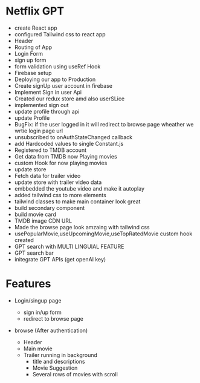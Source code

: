 # Netflix GPT

- create React app
- configured Tailwind css to react app
- Header
- Routing of App
- Login Form
- sign up form
- form validation using useRef Hook
- Firebase setup
- Deploying our app to Production
- Create signUp user account in firebase
- Implement Sign in user Api
- Created our redux store amd also userSLice
- implemented sign out
- update profile through api
- update Profile
- BugFix: if the user logged in it will redirect to browse page wheather we wrtie login page url
- unsubscribed to onAuthStateChanged callback
- add Hardcoded values to single Constant.js
- Registered to TMDB account
- Get data from TMDB now Playing movies
- custom Hook for now playing movies
- update store
- Fetch data for trailer video
- update store with trailer video data
- embbedded the youtube video and make it autoplay
- added tailwind css to more elements
- tailwind classes to make main container look great
- build secondary component
- build movie card
- TMDB image CDN URL
- Made the browse page look amzaing with tailwind css
- usePopularMovie,useUpcomingMovie,useTopRatedMovie custom hook created
- GPT search with MULTI LINGUIAL FEATURE
- GPT search bar
- initegrate GPT APIs (get openAI key)

# Features

- Login/singup page

  - sign in/up form
  - redirect to browse page

- browse (After authentication)
  - Header
  - Main movie
  - Trailer running in background
    - title and descriptions
    - Movie Suggestion
    - Several rows of movies with scroll
